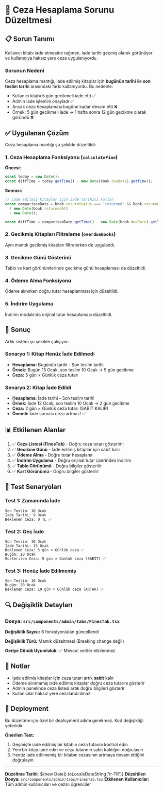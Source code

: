 # 🔧 Ceza Hesaplama Sorunu Düzeltmesi

## 📋 Sorun Tanımı

Kullanıcı kitabı iade etmesine rağmen, iade tarihi geçmiş olarak görünüyor ve kullanıcıya haksız yere ceza uygulanıyordu.

### Sorunun Nedeni

Ceza hesaplama mantığı, iade edilmiş kitaplar için **bugünün tarihi** ile **son teslim tarihi** arasındaki farkı kullanıyordu. Bu nedenle:

- Kullanıcı kitabı 5 gün gecikmeli iade etti ✅
- Admin iade işlemini onayladı ✅
- Ancak ceza hesaplaması bugüne kadar devam etti ❌
- Örnek: 5 gün gecikmeli iade → 1 hafta sonra 12 gün gecikme olarak göründü ❌

## ✅ Uygulanan Çözüm

Ceza hesaplama mantığı şu şekilde düzeltildi:

### 1. Ceza Hesaplama Fonksiyonu (`calculateFine`)

**Öncesi:**
```typescript
const today = new Date();
const diffTime = today.getTime() - new Date(book.dueDate).getTime();
```

**Sonrası:**
```typescript
// İade edilmiş kitaplar için iade tarihini kullan
const comparisonDate = book.returnStatus === 'returned' && book.returnedAt 
  ? new Date(book.returnedAt)
  : new Date();

const diffTime = comparisonDate.getTime() - new Date(book.dueDate).getTime();
```

### 2. Gecikmiş Kitapları Filtreleme (`overdueBooks`)

Aynı mantık gecikmiş kitapları filtrelerken de uygulandı.

### 3. Gecikme Günü Gösterimi

Tablo ve kart görünümlerinde gecikme günü hesaplaması da düzeltildi.

### 4. Ödeme Alma Fonksiyonu

Ödeme alınırken doğru tutar hesaplanması için düzeltildi.

### 5. İndirim Uygulama

İndirim modalında orijinal tutar hesaplaması düzeltildi.

## 🎯 Sonuç

Artık sistem şu şekilde çalışıyor:

### Senaryo 1: Kitap Henüz İade Edilmedi
- **Hesaplama:** Bugünün tarihi - Son teslim tarihi
- **Örnek:** Bugün 15 Ocak, son teslim 10 Ocak → 5 gün gecikme
- **Ceza:** 5 gün × Günlük ceza tutarı

### Senaryo 2: Kitap İade Edildi
- **Hesaplama:** İade tarihi - Son teslim tarihi
- **Örnek:** İade 12 Ocak, son teslim 10 Ocak → 2 gün gecikme
- **Ceza:** 2 gün × Günlük ceza tutarı (SABİT KALIR)
- **Önemli:** İade sonrası ceza artmaz! ✅

## 📊 Etkilenen Alanlar

1. ✅ **Ceza Listesi (FinesTab)** - Doğru ceza tutarı gösterimi
2. ✅ **Gecikme Günü** - İade edilmiş kitaplar için sabit kalır
3. ✅ **Ödeme Alma** - Doğru tutar hesaplanır
4. ✅ **İndirim Uygulama** - Doğru orijinal tutar üzerinden indirim
5. ✅ **Tablo Görünümü** - Doğru bilgiler gösterilir
6. ✅ **Kart Görünümü** - Doğru bilgiler gösterilir

## 🧪 Test Senaryoları

### Test 1: Zamanında İade
```
Son Teslim: 10 Ocak
İade Tarihi: 9 Ocak
Beklenen Ceza: 0 TL ✅
```

### Test 2: Geç İade
```
Son Teslim: 10 Ocak
İade Tarihi: 15 Ocak
Beklenen Ceza: 5 gün × Günlük ceza ✅
Bugün: 20 Ocak
Gösterilen Ceza: 5 gün × Günlük ceza (SABİT) ✅
```

### Test 3: Henüz İade Edilmemiş
```
Son Teslim: 10 Ocak
Bugün: 20 Ocak
Beklenen Ceza: 10 gün × Günlük ceza (ARTAR) ✅
```

## 🔍 Değişiklik Detayları

### Dosya: `src/components/admin/tabs/FinesTab.tsx`

**Değişiklik Sayısı:** 6 fonksiyon/alan güncellendi

**Değişiklik Türü:** Mantık düzeltmesi (Breaking change değil)

**Geriye Dönük Uyumluluk:** ✅ Mevcut veriler etkilenmez

## 📝 Notlar

- İade edilmiş kitaplar için ceza tutarı artık **sabit** kalır
- Ödeme alınmamış iade edilmiş kitaplar doğru ceza tutarını gösterir
- Admin panelinde ceza listesi artık doğru bilgileri gösterir
- Kullanıcılar haksız yere cezalandırılmaz

## 🚀 Deployment

Bu düzeltme için özel bir deployment adımı gerekmez. Kod değişikliği yeterlidir.

**Önerilen Test:**
1. Geçmişte iade edilmiş bir kitabın ceza tutarını kontrol edin
2. Yeni bir kitap iade edin ve ceza tutarının sabit kaldığını doğrulayın
3. Henüz iade edilmemiş bir kitabın cezasının artmaya devam ettiğini doğrulayın

---

**Düzeltme Tarihi:** ${new Date().toLocaleDateString('tr-TR')}
**Düzeltilen Dosya:** `src/components/admin/tabs/FinesTab.tsx`
**Etkilenen Kullanıcılar:** Tüm admin kullanıcıları ve cezalı öğrenciler
